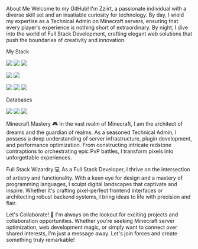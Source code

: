 About Me
Welcome to my GitHub! I'm Zziirt, a passionate individual with a diverse skill set and an insatiable curiosity for technology. By day, I wield my expertise as a Technical Admin on Minecraft servers, ensuring that every player's experience is nothing short of extraordinary. By night, I dive into the world of Full Stack Development, crafting elegant web solutions that push the boundaries of creativity and innovation.

My Stack 

<img src="https://img.shields.io/badge/JavaScript-B8860B?style=for-the-badge&logo=javascript&logoColor=white" /> <img src="https://img.shields.io/badge/HTML-A52A2A?style=for-the-badge&logo=html5&logoColor=black" /> <img src="https://img.shields.io/badge/CSS-6495ED?style=for-the-badge&logo=css3&logoColor=white" />

<img src="https://img.shields.io/badge/Sass-DDA0DD?style=for-the-badge&logo=sass&logoColor=FF00FF" /> <img src="https://img.shields.io/badge/Scss-800080?style=for-the-badge&logo=sass&logoColor=F0FFFF" />



<img src="https://img.shields.io/badge/Node.JS-green?style=for-the-badge&logo=node.js&logoColor=F5F5F5" /> <img src="https://img.shields.io/badge/React-4169E1?style=for-the-badge&logo=react&logoColor=E0FFFF" /> <img src="https://img.shields.io/badge/Vite-FFFFFF?style=for-the-badge&logo=vite&logoColor=FFA500" />


Databases

<img src="https://img.shields.io/badge/SQlite-808080?style=for-the-badge&logo=sqlite&logoColor=FFFFFF" /> <img src="https://img.shields.io/badge/MySQL-FFFFFF?style=for-the-badge&logo=mysql&logoColor=00FF00" /> <img src="https://img.shields.io/badge/MariaDB-FF00FF?style=for-the-badge&logo=mariadb&logoColor=FFFFFF" />


Minecraft Mastery 🎮
In the vast realm of Minecraft, I am the architect of dreams and the guardian of realms. As a seasoned Technical Admin, I possess a deep understanding of server infrastructure, plugin development, and performance optimization. From constructing intricate redstone contraptions to orchestrating epic PvP battles, I transform pixels into unforgettable experiences.

Full Stack Wizardry 💻
As a Full Stack Developer, I thrive on the intersection of artistry and functionality. With a keen eye for design and a mastery of programming languages, I sculpt digital landscapes that captivate and inspire. Whether it's crafting pixel-perfect frontend interfaces or architecting robust backend systems, I bring ideas to life with precision and flair.

Let's Collaborate! 🚀
I'm always on the lookout for exciting projects and collaboration opportunities. Whether you're seeking Minecraft server optimization, web development magic, or simply want to connect over shared interests, I'm just a message away. Let's join forces and create something truly remarkable!

